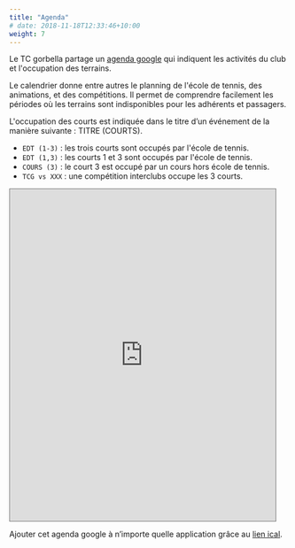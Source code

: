 ```yaml
---
title: "Agenda"
# date: 2018-11-18T12:33:46+10:00
weight: 7
---
```


Le TC gorbella partage un [agenda google](https://calendar.google.com/calendar/embed?src=076rkptkh872flvptaafpd01jg%40group.calendar.google.com&ctz=Europe%2FParis) qui indiquent les activités du club et l'occupation des terrains.
<!--more-->

Le calendrier donne entre autres le planning de l'école de tennis, des animations, et des compétitions.
Il permet de comprendre facilement les périodes où les terrains sont indisponibles pour les adhérents et passagers.

L'occupation des courts est indiquée dans le titre d’un événement de la manière suivante : TITRE (COURTS).

- `EDT (1-3)` : les trois courts sont occupés par l'école de tennis.
- `EDT (1,3)` : les courts 1 et 3 sont occupés par l'école de tennis.
- `COURS (3)` : le court 3 est occupé par un cours hors école de tennis.
- `TCG vs XXX` :  une compétition interclubs occupe les 3 courts.

<iframe src="https://calendar.google.com/calendar/embed?height=600&wkst=2&bgcolor=%23ffffff&ctz=Europe%2FParis&showPrint=0&mode=AGENDA&showNav=1&showCalendars=0&src=MDc2cmtwdGtoODcyZmx2cHRhYWZwZDAxamdAZ3JvdXAuY2FsZW5kYXIuZ29vZ2xlLmNvbQ&color=%23F4511E" style="border:solid 1px #777" width="480" height="600" frameborder="0" scrolling="no"></iframe>

Ajouter cet agenda google à n’importe quelle application grâce au [lien ical](https://calendar.google.com/calendar/ical/076rkptkh872flvptaafpd01jg%40group.calendar.google.com/public/basic.ics).

